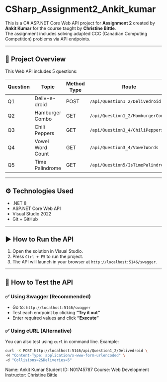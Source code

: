 # CSharp_Assignment2_Ankit_kumar

This is a C# ASP.NET Core Web API project for **Assignment 2** created by **Ankit Kumar** for the course taught by **Christine Bittle**.  
The assignment includes solving adapted CCC (Canadian Computing Competition) problems via API endpoints.

---

## 🧠 Project Overview

This Web API includes 5 questions:

| Question | Topic               | Method Type | Route                             |
|----------|--------------------|-------------|-----------------------------------|
| Q1       | Deliv-e-droid      | POST        | `/api/Question1_2/Delivedroid`    |
| Q2       | Hamburger Combo    | GET         | `/api/Question1_2/HamburgerCombo` |
| Q3       | Chili Peppers      | GET         | `/api/Question3_4/ChiliPeppers`   |
| Q4       | Vowel Word Count   | GET         | `/api/Question3_4/VowelWords`     |
| Q5       | Time Palindrome    | GET         | `/api/Question5/IsTimePalindrome` |

---

## ⚙️ Technologies Used

- .NET 8
- ASP.NET Core Web API
- Visual Studio 2022
- Git + GitHub

---

## ▶️ How to Run the API

1. Open the solution in Visual Studio.
2. Press `Ctrl + F5` to run the project.
3. The API will launch in your browser at `http://localhost:5146/swagger`.

---

## 🧪 How to Test the API

### ✅ Using Swagger (Recommended)

- Go to: `http://localhost:5146/swagger`
- Test each endpoint by clicking **“Try it out”**
- Enter required values and click **“Execute”**

### ✅ Using cURL (Alternative)

You can also test using `curl` in command line. Example:

```bash
curl -X POST http://localhost:5146/api/Question1_2/Delivedroid \
-H "Content-Type: application/x-www-form-urlencoded" \
-d "Collisions=2&Deliveries=5"
```
Name: Ankit Kumar
Student ID: N01745787
Course: Web Development
Instructor: Christine Bittle
